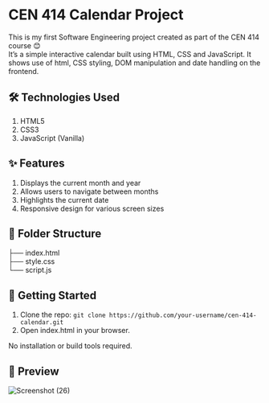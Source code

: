 # CEN 414 Calendar Project
This is my first Software Engineering project created as part of the CEN 414 course 😊  
It’s a simple interactive calendar built using HTML, CSS and JavaScript. It shows use of html, CSS styling, DOM manipulation and date handling on the frontend.

## 🛠️ Technologies Used  

1. HTML5
2. CSS3
3. JavaScript (Vanilla)

## ✨ Features  

1. Displays the current month and year
2. Allows users to navigate between months
3. Highlights the current date
4. Responsive design for various screen sizes

## 📂 Folder Structure
├── index.html  
├── style.css  
└── script.js  

## 🚀 Getting Started
1. Clone the repo:
`git clone https://github.com/your-username/cen-414-calendar.git`  
2. Open index.html in your browser.
   
No installation or build tools required.

## 📸 Preview
![Screenshot (26)](https://github.com/user-attachments/assets/dd2029c8-b7a4-4627-af27-ab650bc42f73)


